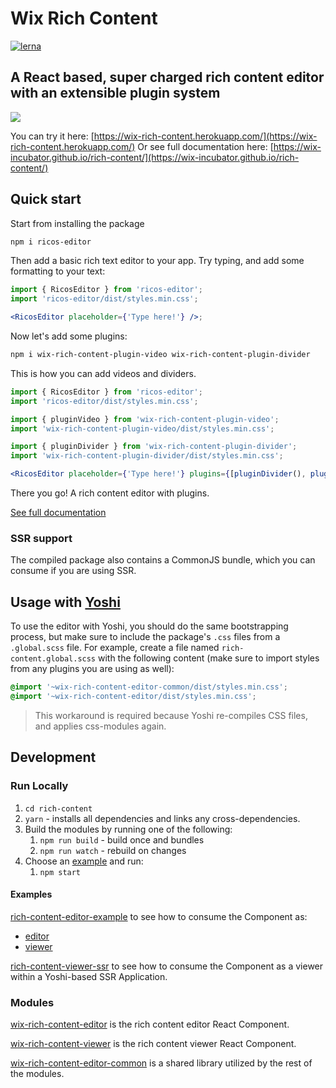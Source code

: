 # Wix Rich Content

[![lerna](https://img.shields.io/badge/maintained%20with-lerna-cc00ff.svg)](https://lernajs.io/) 

## A React based, super charged rich content editor with an extensible plugin system

![](ricos.gif)

You can try it here: [https://wix-rich-content.herokuapp.com/](https://wix-rich-content.herokuapp.com/)
Or see full documentation here: [https://wix-incubator.github.io/rich-content/](https://wix-incubator.github.io/rich-content/)

## Quick start

Start from installing the package

```bash
npm i ricos-editor
```

Then add a basic rich text editor to your app. Try typing, and add some formatting to your text:

```jsx
import { RicosEditor } from 'ricos-editor';
import 'ricos-editor/dist/styles.min.css';

<RicosEditor placeholder={'Type here!'} />;
```

Now let's add some plugins:

```bash
npm i wix-rich-content-plugin-video wix-rich-content-plugin-divider
```

This is how you can add videos and dividers.

```jsx
import { RicosEditor } from 'ricos-editor';
import 'ricos-editor/dist/styles.min.css';

import { pluginVideo } from 'wix-rich-content-plugin-video';
import 'wix-rich-content-plugin-video/dist/styles.min.css';

import { pluginDivider } from 'wix-rich-content-plugin-divider';
import 'wix-rich-content-plugin-divider/dist/styles.min.css';

<RicosEditor placeholder={'Type here!'} plugins={[pluginDivider(), pluginVideo()]} />;
```

There you go! A rich content editor with plugins. 

[See full documentation](https://wix-incubator.github.io/rich-content/)

### SSR support

The compiled package also contains a CommonJS bundle, which you can consume if you are using SSR.


## Usage with [Yoshi](https://github.com/wix/yoshi)

To use the editor with Yoshi, you should do the same bootstrapping process, but make sure to include the package's `.css` files from a `.global.scss` file.  For example, create a file named `rich-content.global.scss` with the following content (make sure to import styles from any plugins you are using as well):

```scss
@import '~wix-rich-content-editor-common/dist/styles.min.css';
@import '~wix-rich-content-editor/dist/styles.min.css';
```

> This workaround is required because Yoshi re-compiles CSS files, and applies css-modules again.


## Development

### Run Locally

1. `cd rich-content`
2. `yarn` - installs all dependencies and links any cross-dependencies.
3. Build the modules by running one of the following:
   1. `npm run build` - build once and bundles
   2. `npm run watch` - rebuild on changes
4. Choose an [example](./examples/) and run:
   1. `npm start`

#### Examples

[rich-content-editor-example](./examples/main) to see how to consume the Component as:
- [editor](./examples/main/shared/editor/Editor.jsx)
- [viewer](./examples/main/shared/viewer/Viewer.jsx)


[rich-content-viewer-ssr](./examples/viewer-ssr) to see how to consume the Component as a viewer within a Yoshi-based SSR Application.

### Modules

[wix-rich-content-editor](./packages/editor) is the rich content editor React Component.

[wix-rich-content-viewer](./packages/viewer) is the rich content viewer React Component.

[wix-rich-content-editor-common](./packages/editor-common) is a shared library utilized by the rest of the modules.
